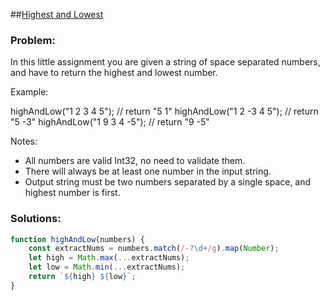 ##[Highest and Lowest](https://www.codewars.com/kata/554b4ac871d6813a03000035)

### Problem:

In this little assignment you are given a string of space separated numbers, and have to return the highest and lowest number.

Example:

highAndLow("1 2 3 4 5");  // return "5 1"
highAndLow("1 2 -3 4 5"); // return "5 -3"
highAndLow("1 9 3 4 -5"); // return "9 -5"

Notes:

- All numbers are valid Int32, no need to validate them.
- There will always be at least one number in the input string.
- Output string must be two numbers separated by a single space, and highest number is first.

### Solutions:

```javascript
function highAndLow(numbers) {
    const extractNums = numbers.match(/-?\d+/g).map(Number);
    let high = Math.max(...extractNums);
    let low = Math.min(...extractNums);
    return `${high} ${low}`;
}
```